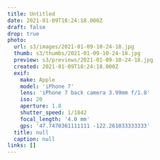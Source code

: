 ```yaml
---
title: Untitled
date: 2021-01-09T18:24:18.000Z
draft: false
drop: true
photo:
  url: s3/images/2021-01-09-10-24-18.jpg
  thumb: s3/thumbs/2021-01-09-10-24-18.jpg
  preview: s3/previews/2021-01-09-10-24-18.jpg
  created: 2021-01-09T18:24:18.000Z
  exif:
    make: Apple
    model: 'iPhone 7'
    lens: 'iPhone 7 back camera 3.99mm f/1.8'
    iso: 20
    aperture: 1.8
    shutter_speed: 1/1842
    focal_length: '4.0 mm'
    gps: '47.7470361111111 -122.261033333333'
  title: null
  caption: null
links: []
---
```

